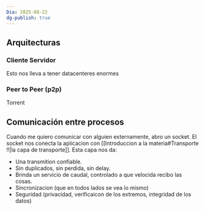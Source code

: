 ```yaml
---
Dia: 2025-08-22
dg-publish: true
---
```

## Arquitecturas 

### Cliente Servidor 
Esto nos lleva a tener datacenteres enormes

### Peer to Peer (p2p)
Torrent

## Comunicación entre procesos
Cuando me quiero comunicar con alguien externamente, abro un socket. El socket nos conecta la aplicacion con [[Introduccion a la materia#Transporte !!|la capa de transporte]]. 
Esta capa nos da:
- Una transmition confiable.
- Sin duplicados, sin perdida, sin delay.
- Brinda un servicio de caudal, controlado a que velocida recibo las cosas.
- Sincronizacion (que en todos lados se vea lo mismo)
- Seguridad (privacidad, verificaicon de los extremos, integridad de los datos)